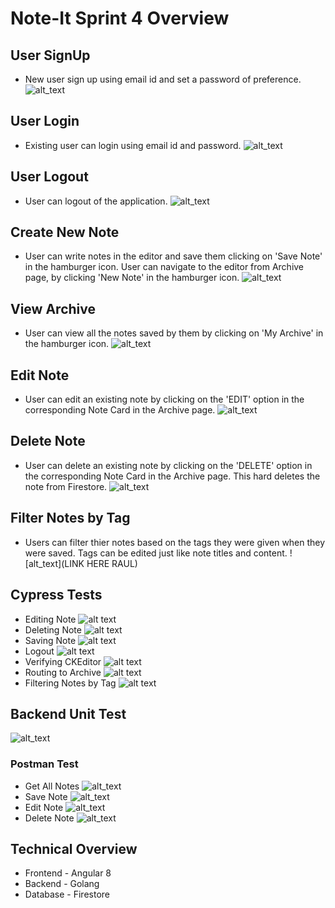 # Note-It Sprint 4 Overview


## User SignUp
- New user sign up using email id and set a password of preference. 
![alt_text](https://github.com/Praveena-H/SoftwareEngineering/blob/5a678c8cdafc195688303460124ddb3b910863de/Demos/signup_1.gif)
## User Login
- Existing user can login using email id and password.
![alt_text](https://github.com/Praveena-H/SoftwareEngineering/blob/688b848cfce37661dc62226be47c6bbda02655d5/Demos/LogginIn.gif)
## User Logout
- User can logout of the application.
![alt_text](https://github.com/Praveena-H/SoftwareEngineering/blob/688b848cfce37661dc62226be47c6bbda02655d5/Demos/loggingOut.gif)
## Create New Note
- User can write notes in the editor and save them clicking on 'Save Note' in the hamburger icon. User can navigate to the editor from Archive page, by clicking 'New Note' in the hamburger icon.
![alt_text](https://github.com/Praveena-H/SoftwareEngineering/blob/688b848cfce37661dc62226be47c6bbda02655d5/Demos/saving.gif)
## View Archive
- User can view all the notes saved by them by clicking on 'My Archive' in the hamburger icon.
![alt_text](https://github.com/Praveena-H/SoftwareEngineering/blob/5a678c8cdafc195688303460124ddb3b910863de/Demos/archive.gif)
## Edit Note
- User can edit an existing note by clicking on the 'EDIT' option in the corresponding Note Card in the Archive page.
![alt_text](https://github.com/Praveena-H/SoftwareEngineering/blob/688b848cfce37661dc62226be47c6bbda02655d5/Demos/editing.gif)
## Delete Note
- User can delete an existing note by clicking on the 'DELETE' option in the corresponding Note Card in the Archive page. This hard deletes the note from Firestore.
![alt_text](https://github.com/Praveena-H/SoftwareEngineering/blob/688b848cfce37661dc62226be47c6bbda02655d5/Demos/deleting.gif)
## Filter Notes by Tag
- Users can filter thier notes based on the tags they were given when they were saved. Tags can be edited just like note titles and content.
![alt_text](LINK HERE RAUL)

## Cypress Tests
- Editing Note
![alt text](https://github.com/Praveena-H/SoftwareEngineering/blob/dev-sprint-4/Demos/edit_test.gif "Edit test")
- Deleting Note
![alt text](https://github.com/Praveena-H/SoftwareEngineering/blob/dev-sprint-4/Demos/delete_test.gif "Delete test")
- Saving Note
![alt text](https://github.com/Praveena-H/SoftwareEngineering/blob/dev-sprint-4/Demos/save_test.gif "Save test")
- Logout
![alt text](https://github.com/Praveena-H/SoftwareEngineering/blob/dev-sprint-4/Demos/logout_test.gif "Logout test")
- Verifying CKEditor
![alt text](https://github.com/Praveena-H/SoftwareEngineering/blob/dev-sprint-4/Demos/editor_test.gif "Editor test")
- Routing to Archive
![alt text](https://github.com/Praveena-H/SoftwareEngineering/blob/dev-sprint-4/Demos/archive_test.gif "Archive test")
- Filtering Notes by Tag
![alt text](https://github.com/Praveena-H/SoftwareEngineering/blob/dev-sprint-4/Demos/filter_test.gif "Filter test")

## Backend Unit Test
![alt_text](https://github.com/Praveena-H/SoftwareEngineering/blob/dev-sprint-4/Demos/backend_unit_test.gif "Unit Testing")
### Postman Test
- Get All Notes
![alt_text](https://github.com/Praveena-H/SoftwareEngineering/blob/dev-sprint-4/Demos/GetAllNotes.png)
- Save Note
![alt_text](https://github.com/Praveena-H/SoftwareEngineering/blob/dev-sprint-4/Demos/SaveNote.png)
- Edit Note
![alt_text](https://github.com/Praveena-H/SoftwareEngineering/blob/dev-sprint-4/Demos/EditNote.png)
- Delete Note
![alt_text](https://github.com/Praveena-H/SoftwareEngineering/blob/dev-sprint-4/Demos/DeleteNote.png)

## Technical Overview
- Frontend - Angular 8
- Backend - Golang
- Database - Firestore

